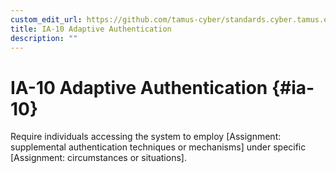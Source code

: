 ```yaml
---
custom_edit_url: https://github.com/tamus-cyber/standards.cyber.tamus.edu/tree/main/content/tamus.edu/TAMUS_profile.xml
title: IA-10 Adaptive Authentication
description: ""
---
```


# IA-10 Adaptive Authentication {#ia-10}

Require individuals accessing the system to employ [Assignment: supplemental authentication techniques or mechanisms] under specific [Assignment: circumstances or situations].

